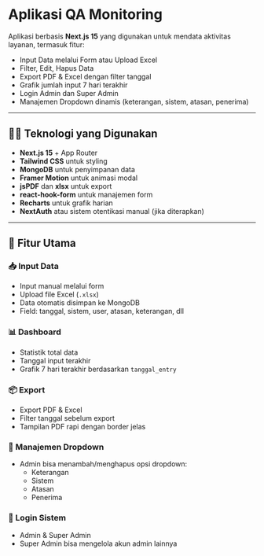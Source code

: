 # Aplikasi QA Monitoring

Aplikasi berbasis **Next.js 15** yang digunakan untuk mendata aktivitas layanan, termasuk fitur:

- Input Data melalui Form atau Upload Excel
- Filter, Edit, Hapus Data
- Export PDF & Excel dengan filter tanggal
- Grafik jumlah input 7 hari terakhir
- Login Admin dan Super Admin
- Manajemen Dropdown dinamis (keterangan, sistem, atasan, penerima)

---

## 🧑‍💻 Teknologi yang Digunakan

- **Next.js 15** + App Router
- **Tailwind CSS** untuk styling
- **MongoDB** untuk penyimpanan data
- **Framer Motion** untuk animasi modal
- **jsPDF** dan **xlsx** untuk export
- **react-hook-form** untuk manajemen form
- **Recharts** untuk grafik harian
- **NextAuth** atau sistem otentikasi manual (jika diterapkan)

---

## 🚀 Fitur Utama

### 📥 Input Data
- Input manual melalui form
- Upload file Excel (`.xlsx`)
- Data otomatis disimpan ke MongoDB
- Field: tanggal, sistem, user, atasan, keterangan, dll

### 📊 Dashboard
- Statistik total data
- Tanggal input terakhir
- Grafik 7 hari terakhir berdasarkan `tanggal_entry`

### 📦 Export
- Export PDF & Excel
- Filter tanggal sebelum export
- Tampilan PDF rapi dengan border jelas

### 🔧 Manajemen Dropdown
- Admin bisa menambah/menghapus opsi dropdown:
  - Keterangan
  - Sistem
  - Atasan
  - Penerima

### 👮 Login Sistem
- Admin & Super Admin
- Super Admin bisa mengelola akun admin lainnya
